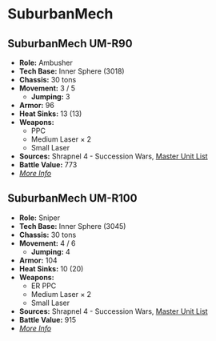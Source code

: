 # SuburbanMech
## SuburbanMech UM-R90
- **Role:** Ambusher
- **Tech Base:** Inner Sphere (3018)
- **Chassis:** 30 tons
- **Movement:** 3 / 5
  - **Jumping:** 3
- **Armor:** 96
- **Heat Sinks:** 13 (13)
- **Weapons:**
  - PPC
  - Medium Laser × 2
  - Small Laser
- **Sources:** Shrapnel 4 - Succession Wars, [Master Unit List](http://masterunitlist.info/Unit/Details/7928/suburbanmech-um-r90)
- **Battle Value:** 773
- [*More Info*](suburbanmech/suburbanmech_um-r90.md)

## SuburbanMech UM-R100
- **Role:** Sniper
- **Tech Base:** Inner Sphere (3045)
- **Chassis:** 30 tons
- **Movement:** 4 / 6
  - **Jumping:** 4
- **Armor:** 104
- **Heat Sinks:** 10 (20)
- **Weapons:**
  - ER PPC
  - Medium Laser × 2
  - Small Laser
- **Sources:** Shrapnel 4 - Succession Wars, [Master Unit List](http://masterunitlist.info/Unit/Details/7929/suburbanmech-um-r100)
- **Battle Value:** 915
- [*More Info*](suburbanmech/suburbanmech_um-r100.md)

